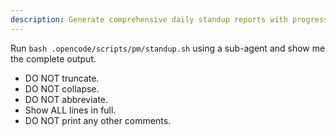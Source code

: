 ```yaml
---
description: Generate comprehensive daily standup reports with progress, blockers, and next steps
---
```


Run `bash .opencode/scripts/pm/standup.sh` using a sub-agent and show me the complete output.

- DO NOT truncate.
- DO NOT collapse.
- DO NOT abbreviate.
- Show ALL lines in full.
- DO NOT print any other comments.

